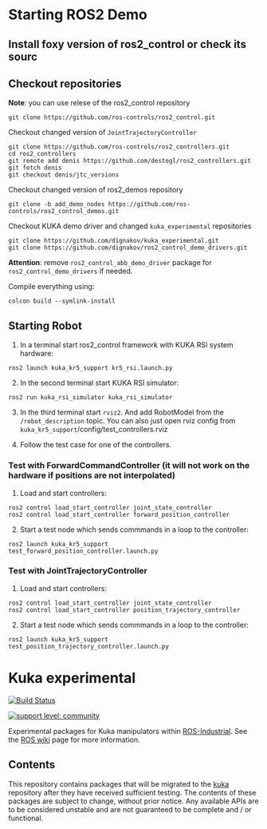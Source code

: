 # Starting ROS2 Demo

## Install foxy version of ros2_control or check its sourc

## Checkout repositories
**Note**: you can use relese of the ros2_control repository

  ```
  git clone https://github.com/ros-controls/ros2_control.git
  ```

Checkout changed version of `JointTrajectoryController`
  ```
  git clone https://github.com/ros-controls/ros2_controllers.git
  cd ros2_controllers
  git remote add denis https://github.com/destogl/ros2_controllers.git
  git fetch denis
  git checkout denis/jtc_versions
  ```

Checkout changed version of ros2_demos repository
  ```
  git clone -b add_demo_nodes https://github.com/ros-controls/ros2_control_demos.git
  ```

Checkout KUKA demo driver and changed `kuka_experimental` repositories
  ```
  git clone https://github.com/dignakov/kuka_experimental.git
  git clone https://github.com/dignakov/ros2_control_demo_drivers.git
  ```
**Attention**: remove `ros2_control_abb_demo_driver` package for `ros2_control_demo_drivers` if needed.

Compile everything using:
  ```
  colcon build --symlink-install
  ```

## Starting Robot
1. In a terminal start ros2_control framework with KUKA RSI system hardware:
  ```
  ros2 launch kuka_kr5_support kr5_rsi.launch.py
  ```

2. In the second terminal start KUKA RSI simulator:
  ```
  ros2 run kuka_rsi_simulator kuka_rsi_simulator
  ```

3. In the third terminal start `rviz2`.
   And add RobotModel from the `/robot_description` topic.
   You can also just open rviz config from `kuka_kr5_support`/config/test_controllers.rviz

4. Follow the test case for one of the controllers.


### Test with ForwardCommandController (it will not work on the hardware if positions are not interpolated)
1. Load and start controllers:
  ```
  ros2 control load_start_controller joint_state_controller
  ros2 control load_start_controller forward_position_controller
  ```
2. Start a test node which sends commmands in a loop to the controller:
  ```
  ros2 launch kuka_kr5_support test_forward_position_controller.launch.py
  ```

### Test with JointTrajectoryController
1. Load and start controllers:
  ```
  ros2 control load_start_controller joint_state_controller
  ros2 control load_start_controller position_trajectory_controller
  ```

2. Start a test node which sends commmands in a loop to the controller:
  ```
  ros2 launch kuka_kr5_support test_position_trajectory_controller.launch.py
  ```

# Kuka experimental

[![Build Status](http://build.ros.org/job/Kdev__kuka_experimental__ubuntu_xenial_amd64/badge/icon)](http://build.ros.org/job/Kdev__kuka_experimental__ubuntu_xenial_amd64)

[![support level: community](https://img.shields.io/badge/support%20level-community-lightgray.png)](http://rosindustrial.org/news/2016/10/7/better-supporting-a-growing-ros-industrial-software-platform)

Experimental packages for Kuka manipulators within [ROS-Industrial][].
See the [ROS wiki][] page for more information.


## Contents

This repository contains packages that will be migrated to the [kuka][]
repository after they have received sufficient testing. The contents of 
these packages are subject to change, without prior notice. Any available 
APIs are to be considered unstable and are not guaranteed to be complete 
and / or functional.


[ROS-Industrial]: http://wiki.ros.org/Industrial
[ROS wiki]: http://wiki.ros.org/kuka_experimental
[kuka]: https://github.com/ros-industrial/kuka
